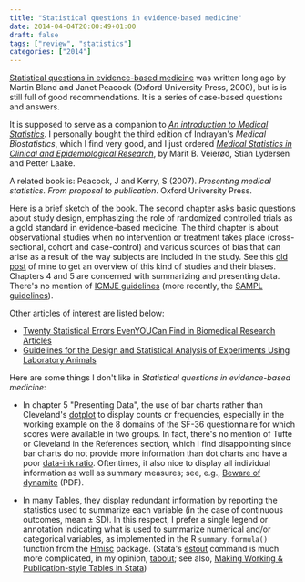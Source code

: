 ```yaml
---
title: "Statistical questions in evidence-based medicine"
date: 2014-04-04T20:00:49+01:00
draft: false
tags: ["review", "statistics"]
categories: ["2014"]
---
```


[Statistical questions in evidence-based medicine](http://www-users.york.ac.uk/~mb55/quest/questcon.htm) was written long ago by Martin Bland and Janet Peacock (Oxford University Press, 2000), but is is still full of good recommendations. It is a series of case-based questions and answers.

It is supposed to serve as a companion to [*An introduction to Medical Statistics*](http://goo.gl/p2H9Nt). I personally bought the third edition of Indrayan's *Medical Biostatistics*, which I find very good, and I just ordered [*Medical Statistics in Clinical and Epidemiological Research*](http://goo.gl/Beuq8p), by Marit B. Veierød, Stian Lydersen and Petter Laake.

A related book is: Peacock, J and Kerry, S (2007). *Presenting medical statistics. From proposal to publication*. Oxford University Press.

Here is a brief sketch of the book. The second chapter asks basic questions about study design, emphasizing the role of randomized controlled trials as a gold standard in evidence-based medicine. The third chapter is about observational studies when no intervention or treatment takes place (cross-sectional, cohort and case-control) and various sources of bias that can arise as a result of the way subjects are included in the study. See this [old post](/post/practical-psychiatric-epidemiology) of mine to get an overview of this kind of studies and their biases. Chapters 4 and 5 are concerned with summarizing and presenting data. There's no mention of [ICMJE guidelines](http://www.icmje.org) (more recently, the [SAMPL guidelines](http://www.equator-network.org/wp-content/uploads/2013/07/SAMPL-Guidelines-6-27-13.pdf)).

Other articles of interest are listed below:

- [Twenty Statistical Errors EvenYOUCan Find in Biomedical Research Articles](http://goo.gl/dJJIwF)
- [Guidelines for the Design and Statistical Analysis of Experiments Using Laboratory Animals](http://goo.gl/FPDQrO)

Here are some things I don't like in *Statistical questions in evidence-based medicine*:

- In chapter 5 "Presenting Data", the use of bar charts rather than Cleveland's [dotplot](http://www.perceptualedge.com/articles/b-eye/dot_plots.pdf) to display counts or frequencies, especially in the working example on the 8 domains of the SF-36 questionnaire for which scores were available in two groups. In fact, there's no mention of Tufte or Cleveland in the References section, which I find disappointing since bar charts do not provide more information than dot charts and have a poor [data-ink ratio](http://www.infovis-wiki.net/index.php/Data-Ink_Ratio). Oftentimes, it also nice to display all individual information as well as summary measures; see, e.g., [Beware of dynamite](http://biostat.mc.vanderbilt.edu/wiki/pub/Main/TatsukiRcode/Poster3.pdf) (PDF).

- In many Tables, they display redundant information by reporting the statistics used to summarize each variable (in the case of continuous outcomes, mean ± SD). In this respect, I prefer a single legend or annotation indicating what is used to summarize numerical and/or categorical variables, as implemented in the R `summary.formula()` function from the [Hmisc](http://biostat.mc.vanderbilt.edu/wiki/Main/Hmisc) package. (Stata's [estout](http://repec.org/bocode/e/estout/) command is much more complicated, in my opinion, [tabout](http://www.ianwatson.com.au/stata/tabout_tutorial.pdf); see also, [Making Working & Publication-style Tables in Stata](http://www2.fiu.edu/~tardanic/public.pdf))
